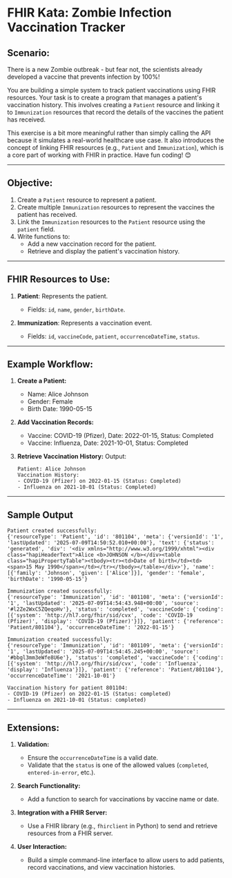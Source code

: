 # **FHIR Kata: Zombie Infection Vaccination Tracker**

## **Scenario:**
There is a new Zombie outbreak - but fear not, the scientists already developed a vaccine that prevents infection by 100%!

You are building a simple system to track patient vaccinations using FHIR resources. Your task is to create a program that manages a patient's vaccination history. This involves creating a `Patient` resource and linking it to `Immunization` resources that record the details of the vaccines the patient has received.

This exercise is a bit more meaningful rather than simply calling the API because it simulates a real-world healthcare use case. It also introduces the concept of linking FHIR resources (e.g., `Patient` and `Immunization`), which is a core part of working with FHIR in practice. Have fun coding! 😊


---

## **Objective:**
1. Create a `Patient` resource to represent a patient.
2. Create multiple `Immunization` resources to represent the vaccines the patient has received.
3. Link the `Immunization` resources to the `Patient` resource using the `patient` field.
4. Write functions to:
   - Add a new vaccination record for the patient.
   - Retrieve and display the patient's vaccination history.

---

## **FHIR Resources to Use:**
1. **Patient**: Represents the patient.
   - Fields: `id`, `name`, `gender`, `birthDate`.

2. **Immunization**: Represents a vaccination event.
   - Fields: `id`, `vaccineCode`, `patient`, `occurrenceDateTime`, `status`.

---

## **Example Workflow:**

1. **Create a Patient:**
   - Name: Alice Johnson
   - Gender: Female
   - Birth Date: 1990-05-15

2. **Add Vaccination Records:**
   - Vaccine: COVID-19 (Pfizer), Date: 2022-01-15, Status: Completed
   - Vaccine: Influenza, Date: 2021-10-01, Status: Completed

3. **Retrieve Vaccination History:**
   Output:
   ```
   Patient: Alice Johnson
   Vaccination History:
   - COVID-19 (Pfizer) on 2022-01-15 (Status: Completed)
   - Influenza on 2021-10-01 (Status: Completed)
   ```

---

## **Sample Output**

```
Patient created successfully:
{'resourceType': 'Patient', 'id': '801104', 'meta': {'versionId': '1', 'lastUpdated': '2025-07-09T14:50:52.010+00:00'}, 'text': {'status': 'generated', 'div': '<div xmlns="http://www.w3.org/1999/xhtml"><div class="hapiHeaderText">Alice <b>JOHNSON </b></div><table class="hapiPropertyTable"><tbody><tr><td>Date of birth</td><td><span>15 May 1990</span></td></tr></tbody></table></div>'}, 'name': [{'family': 'Johnson', 'given': ['Alice']}], 'gender': 'female', 'birthDate': '1990-05-15'}

Immunization created successfully:
{'resourceType': 'Immunization', 'id': '801108', 'meta': {'versionId': '1', 'lastUpdated': '2025-07-09T14:54:43.948+00:00', 'source': '#l2Ze2WxC5ZQeqoHv'}, 'status': 'completed', 'vaccineCode': {'coding': [{'system': 'http://hl7.org/fhir/sid/cvx', 'code': 'COVID-19 (Pfizer)', 'display': 'COVID-19 (Pfizer)'}]}, 'patient': {'reference': 'Patient/801104'}, 'occurrenceDateTime': '2022-01-15'}

Immunization created successfully:
{'resourceType': 'Immunization', 'id': '801109', 'meta': {'versionId': '1', 'lastUpdated': '2025-07-09T14:54:45.245+00:00', 'source': '#bbgl3mm3eWfe8U6e'}, 'status': 'completed', 'vaccineCode': {'coding': [{'system': 'http://hl7.org/fhir/sid/cvx', 'code': 'Influenza', 'display': 'Influenza'}]}, 'patient': {'reference': 'Patient/801104'}, 'occurrenceDateTime': '2021-10-01'}

Vaccination history for patient 801104:
- COVID-19 (Pfizer) on 2022-01-15 (Status: completed)
- Influenza on 2021-10-01 (Status: completed)
```

---

## **Extensions:**
1. **Validation:**
   - Ensure the `occurrenceDateTime` is a valid date.
   - Validate that the `status` is one of the allowed values (`completed`, `entered-in-error`, etc.).

2. **Search Functionality:**
   - Add a function to search for vaccinations by vaccine name or date.

3. **Integration with a FHIR Server:**
   - Use a FHIR library (e.g., `fhirclient` in Python) to send and retrieve resources from a FHIR server.

4. **User Interaction:**
   - Build a simple command-line interface to allow users to add patients, record vaccinations, and view vaccination histories.
